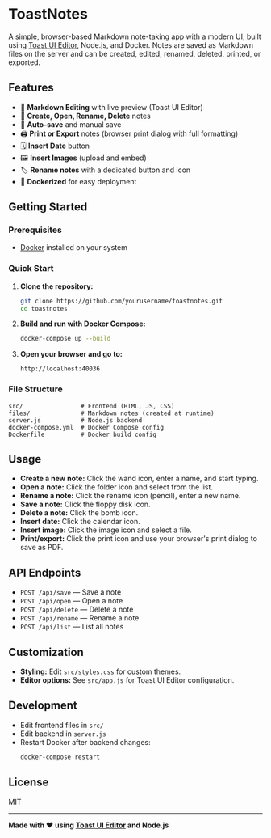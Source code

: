 # ToastNotes

A simple, browser-based Markdown note-taking app with a modern UI, built using [Toast UI Editor](https://ui.toast.com/tui-editor), Node.js, and Docker. Notes are saved as Markdown files on the server and can be created, edited, renamed, deleted, printed, or exported.

## Features

- 📝 **Markdown Editing** with live preview (Toast UI Editor)
- 📁 **Create, Open, Rename, Delete** notes
- 💾 **Auto-save** and manual save
- 🖨️ **Print or Export** notes (browser print dialog with full formatting)
- 🗓️ **Insert Date** button
- 🖼️ **Insert Images** (upload and embed)
- 🏷️ **Rename notes** with a dedicated button and icon
- 🐳 **Dockerized** for easy deployment

## Getting Started

### Prerequisites

- [Docker](https://www.docker.com/) installed on your system

### Quick Start

1. **Clone the repository:**
   ```sh
   git clone https://github.com/yourusername/toastnotes.git
   cd toastnotes
   ```

2. **Build and run with Docker Compose:**
   ```sh
   docker-compose up --build
   ```

3. **Open your browser and go to:**
   ```
   http://localhost:40036
   ```

### File Structure

```
src/                # Frontend (HTML, JS, CSS)
files/              # Markdown notes (created at runtime)
server.js           # Node.js backend
docker-compose.yml  # Docker Compose config
Dockerfile          # Docker build config
```

## Usage

- **Create a new note:** Click the wand icon, enter a name, and start typing.
- **Open a note:** Click the folder icon and select from the list.
- **Rename a note:** Click the rename icon (pencil), enter a new name.
- **Save a note:** Click the floppy disk icon.
- **Delete a note:** Click the bomb icon.
- **Insert date:** Click the calendar icon.
- **Insert image:** Click the image icon and select a file.
- **Print/export:** Click the print icon and use your browser's print dialog to save as PDF.

## API Endpoints

- `POST /api/save` — Save a note
- `POST /api/open` — Open a note
- `POST /api/delete` — Delete a note
- `POST /api/rename` — Rename a note
- `POST /api/list` — List all notes

## Customization

- **Styling:** Edit `src/styles.css` for custom themes.
- **Editor options:** See `src/app.js` for Toast UI Editor configuration.

## Development

- Edit frontend files in `src/`
- Edit backend in `server.js`
- Restart Docker after backend changes:  
  ```sh
  docker-compose restart
  ```

## License

MIT

---

**Made with ❤️ using [Toast UI Editor](https://ui.toast.com/tui-editor) and Node.js**
